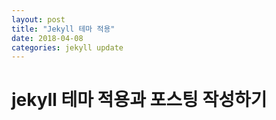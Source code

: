 ```yaml
---
layout: post
title: "Jekyll 테마 적용"
date: 2018-04-08
categories: jekyll update
---
```


# jekyll 테마 적용과 포스팅 작성하기


